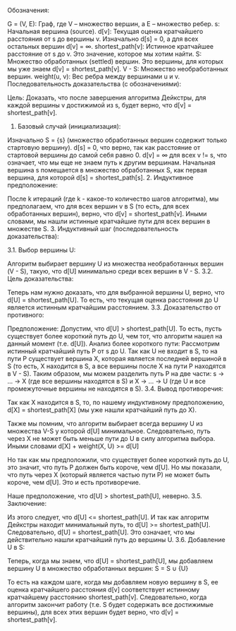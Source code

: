 Обозначения:

G = (V, E): Граф, где V – множество вершин, а E – множество ребер.
s: Начальная вершина (source).
d[v]: Текущая оценка кратчайшего расстояния от s до вершины v. Изначально d[s] = 0, а для всех остальных вершин d[v] = ∞.
shortest_path[v]: Истинное кратчайшее расстояние от s до v. Это значение, которое мы хотим найти.
S: Множество обработанных (settled) вершин. Это вершины, для которых мы уже знаем d[v] = shortest_path[v].
V - S: Множество необработанных вершин.
weight(u, v): Вес ребра между вершинами u и v.
Последовательность доказательства (с обозначениями):

Цель: Доказать, что после завершения алгоритма Дейкстры, для каждой вершины v достижимой из s, будет верно, что d[v] = shortest_path[v].

1. Базовый случай (инициализация):

Изначально S = {s} (множество обработанных вершин содержит только стартовую вершину).
d[s] = 0, что верно, так как расстояние от стартовой вершины до самой себя равно 0.
d[v] = ∞ для всех v != s, что означает, что мы еще не знаем путь к другим вершинам.
Начальная вершина s помещается в множество обработанных S, как первая вершина, для которой d[s] = shortest_path[s].
2. Индуктивное предположение:

После k итераций (где k - какое-то количество шагов алгоритма), мы предполагаем, что для всех вершин v в S (то есть, для всех обработанных вершин), верно, что d[v] = shortest_path[v]. Иными словами, мы нашли истинные кратчайшие пути для всех вершин в множестве S.
3. Индуктивный шаг (последовательность доказательства):

3.1. Выбор вершины U:

Алгоритм выбирает вершину U из множества необработанных вершин (V - S), такую, что d[U] минимально среди всех вершин в V - S.
3.2. Цель доказательства:

Теперь нам нужно доказать, что для выбранной вершины U, верно, что d[U] = shortest_path[U]. То есть, что текущая оценка расстояния до U является истинным кратчайшим расстоянием.
3.3. Доказательство от противного:

Предположение: Допустим, что d[U] > shortest_path[U]. То есть, пусть существует более короткий путь до U, чем тот, что алгоритм нашел на данный момент (т.е. d[U]).
Анализ более короткого пути:
Рассмотрим истинный кратчайший путь P от s до U.
Так как U не входит в S, то на пути P существует вершина X, которая является последней вершиной в S (то есть, X находится в S, а все вершины после X на пути P находятся в V - S).
Таким образом, мы можем разделить путь P на две части: s -> ... -> X (где все вершины находятся в S) и X -> ... -> U (где U и все промежуточные вершины не находятся в S).
3.4. Вывод противоречия:

Так как X находится в S, то, по нашему индуктивному предположению, d[X] = shortest_path[X] (мы уже нашли кратчайший путь до X).

Также мы помним, что алгоритм выбирает всегда вершину U из множества V-S у которой d[U] минимальное. Следовательно, путь через X не может быть меньше пути до U в силу алгоритма выбора. Иными словами d[X] + weight(X, U) >= d[U]

Но так как мы предположили, что существует более короткий путь до U, это значит, что путь P должен быть короче, чем d[U]. Но мы показали, что путь через X (который является частью пути P) не может быть короче, чем d[U]. Это и есть противоречие.

Наше предположение, что d[U] > shortest_path[U], неверно.
3.5. Заключение:

Из этого следует, что d[U] <= shortest_path[U]. И так как алгоритм Дейкстры находит минимальный путь, то d[U] >= shortest_path[U]. Следовательно, d[U] = shortest_path[U]. Это означает, что мы действительно нашли кратчайший путь до вершины U.
3.6. Добавление U в S:

Теперь, когда мы знаем, что d[U] = shortest_path[U], мы добавляем вершину U в множество обработанных вершин: S = S ∪ {U}


То есть на каждом шаге, когда мы добавляем новую вершину в S, ее оценка кратчайшего расстояния d[v] соответствует истинному кратчайшему расстоянию shortest_path[v].
Следовательно, когда алгоритм закончит работу (т.е. S будет содержать все достижимые вершины), для всех этих вершин будет верно, что d[v] = shortest_path[v].